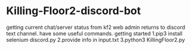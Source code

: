 # Killing-Floor2-discord-bot
getting current chat/server status from kf2 web admin returns to discord text channel. have some useful commands.
getting started
1.pip3 install selenium discord.py
2.provide info in input.txt
3.python3 KillingFloor2.py

